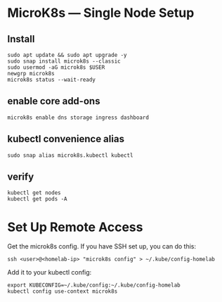 # MicroK8s — Single Node Setup

## Install
```
sudo apt update && sudo apt upgrade -y
sudo snap install microk8s --classic
sudo usermod -aG microk8s $USER
newgrp microk8s
microk8s status --wait-ready
```

## enable core add-ons
```
microk8s enable dns storage ingress dashboard
```

## kubectl convenience alias
```
sudo snap alias microk8s.kubectl kubectl
```

## verify
```
kubectl get nodes
kubectl get pods -A
```

# Set Up Remote Access

Get the microk8s config. If you have SSH set up, you can do this:
```
ssh <user>@<homelab-ip> "microk8s config" > ~/.kube/config-homelab
```
Add it to your kubectl config:
```
export KUBECONFIG=~/.kube/config:~/.kube/config-homelab
kubectl config use-context microk8s
```
